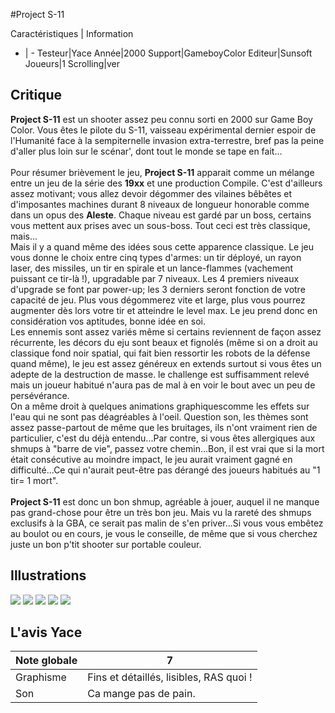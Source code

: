 #Project S-11

Caractéristiques | Information
- | -
Testeur|Yace
Année|2000
Support|GameboyColor
Editeur|Sunsoft
Joueurs|1
Scrolling|ver

## Critique
<b>Project S-11</b> est un shooter assez peu connu sorti en 2000 sur Game Boy Color. Vous êtes le pilote du S-11, vaisseau expérimental dernier espoir de l'Humanité face à la sempiternelle invasion extra-terrestre, bref pas la peine d'aller plus loin sur le scénar', dont tout le monde se tape en fait...<br/><br/>Pour résumer brièvement le jeu, <b>Project S-11</b> apparait comme un mélange entre un jeu de la série des <b>19xx</b> et une production Compile. C'est d'ailleurs assez motivant; vous allez devoir dégommer des vilaines bêbêtes et d'imposantes machines durant 8 niveaux de longueur honorable comme dans un opus des <b>Aleste</b>. Chaque niveau est gardé par un boss, certains vous mettent aux prises avec un sous-boss. Tout ceci est très classique, mais...<br/>Mais il y a quand même des idées sous cette apparence classique. Le jeu vous donne le choix entre cinq types d'armes: un tir déployé, un rayon laser, des missiles, un tir en spirale et un lance-flammes (vachement puissant ce tir-là !), upgradable par 7 niveaux. Les 4 premiers niveaux d'upgrade se font par power-up; les 3 derniers seront fonction de votre capacité de jeu. Plus vous dégommerez vite et large, plus vous pourrez augmenter dès lors votre tir et atteindre le level max. Le jeu prend donc en considération vos aptitudes, bonne idée en soi.<br/>Les ennemis sont assez variés même si certains reviennent de façon assez récurrente, les décors du eju sont beaux et fignolés (même si on a droit au classique fond noir spatial, qui fait bien ressortir les robots de la défense quand même), le jeu est assez généreux en extends surtout si vous êtes un adepte de la destruction de masse. le challenge est suffisamment relevé mais un joueur habitué n'aura pas de mal à en voir le bout avec un peu de persévérance.<br/>On a même droit à quelques animations graphiquescomme les effets sur l'eau qui ne sont pas déagréables à l'oeil. Question son, les thèmes sont assez passe-partout de même que les bruitages, ils n'ont vraiment rien de particulier, c'est du déjà entendu...Par contre, si vous êtes allergiques aux shmups à "barre de vie", passez votre chemin...Bon, il est vrai que si la mort était consécutive au moindre impact, le jeu aurait vraiment gagné en difficulté...Ce qui n'aurait peut-être pas dérangé des joueurs habitués au "1 tir= 1 mort".<br/><br/><b>Project S-11</b> est donc un bon shmup, agréable à jouer, auquel il ne manque pas grand-chose pour être un très bon jeu. Mais vu la rareté des shmups exclusifs à la GBA, ce serait pas malin de s'en priver...Si vous vous embêtez au boulot ou en cours, je vous le conseille, de même que si vous cherchez juste un bon p'tit shooter sur portable couleur.

## Illustrations
![](http://www.shmup.com/images/thumbs/img_fiche_1_956.jpg)
![](http://www.shmup.com/images/thumbs/img_fiche_2_956.jpg)
![](http://www.shmup.com/images/thumbs/img_fiche_3_956.jpg)
![](http://www.shmup.com/images/thumbs/)
![](http://www.shmup.com/images/thumbs/)

## L'avis Yace
Note globale|7
-|-
Graphisme|Fins et détaillés, lisibles, RAS quoi !
Son|Ca mange pas de pain.
